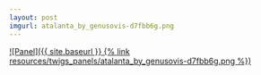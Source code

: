 ```yaml
---
layout: post
imgurl: atalanta_by_genusovis-d7fbb6g.png
---
```


[![Panel]({{ site.baseurl }} {% link resources/twigs_panels/atalanta_by_genusovis-d7fbb6g.png %})]({{page.previous.url}}#panel)